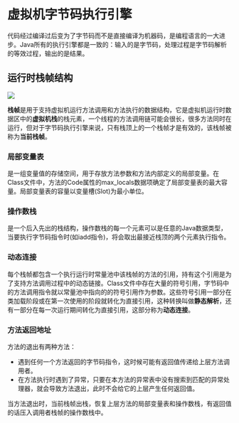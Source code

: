 # 虚拟机字节码执行引擎

代码经过编译过后变为了字节码而不是直接编译为机器码，是编程语言的一大进步。Java所有的执行引擎都是一致的：输入的是字节码，处理过程是字节码解析的等效过程，输出的是结果。

## 运行时栈帧结构

![](http://www.theaze.cn/wp-content/uploads/2019/04/658141-20170702015031368-326038264.png)

**栈帧**是用于支持虚拟机运行方法调用和方法执行的数据结构，它是虚拟机运行时数据区中的**虚拟机栈**的栈元素，一个线程的方法调用链可能会很长，很多方法同时在运行，但对于字节码执行引擎来说，只有栈顶上的一个栈帧才是有效的，该栈帧被称为**当前栈帧**。

### 局部变量表

是一组变量值的存储空间，用于存放方法参数和方法内部定义的局部变量。在Class文件中，方法的Code属性的max_locals数据项确定了局部变量表的最大容量。局部变量表的容量以变量槽(Slot)为最小单位。

### 操作数栈

是一个后入先出的栈结构，操作数栈的每一个元素可以是任意的Java数据类型，当要执行字节码指令时(如iadd指令)，将会取出最接近栈顶的两个元素执行指令。

### 动态连接

每个栈帧都包含一个执行运行时常量池中该栈帧的方法的引用，持有这个引用是为了支持方法调用过程中的动态链接。Class文件中存在大量的符号引用，字节码中的方法调用指令就以常量池中指向的的符号引用作为参数。这些符号引用一部分在类加载阶段或在第一次使用的阶段就转化为直接引用，这种转换叫做**静态解析**，还有一部分在每一次运行期间转化为直接引用，这部分称为**动态连接**。

### 方法返回地址

方法的退出有两种方法：

- 遇到任何一个方法返回的字节码指令，这时候可能有返回值传递给上层方法调用者。
- 在方法执行时遇到了异常，只要在本方法的异常表中没有搜索到匹配的异常处理器，就会导致方法退出，此时不会给它的上层产生任何返回值。

当方法退出时，当前栈帧出栈，恢复上层方法的局部变量表和操作数栈，有返回值的话压入调用者栈帧的操作数栈中。